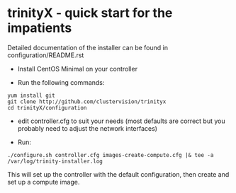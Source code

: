 # trinityX - quick start for the impatients

Detailed documentation of the installer can be found in configuration/README.rst

- Install CentOS Minimal on your controller

- Run the following commands:

```
yum install git
git clone http://github.com/clustervision/trinityx
cd trinityX/configuration
```

- edit controller.cfg to suit your needs (most defaults are correct but you probably need to adjust the network interfaces)

- Run:

```
./configure.sh controller.cfg images-create-compute.cfg |& tee -a /var/log/trinity-installer.log
```

This will set up the controller with the default configuration, then create and set up a compute image.

